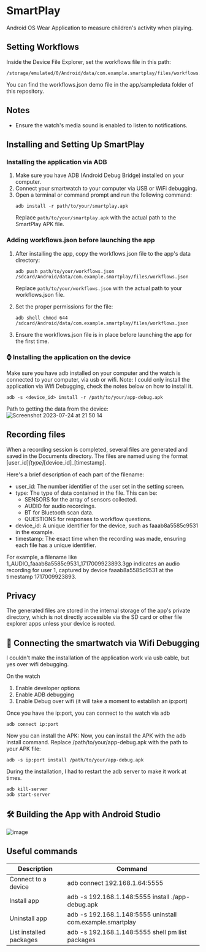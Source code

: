 # SmartPlay
Android OS Wear Application to measure children's activity when playing.

## Setting Workflows
Inside the Device File Explorer, set the workflows file in this path:
```shell
/storage/emulated/0/Android/data/com.example.smartplay/files/workflows.json
```
You can find the workflows.json demo file in the app/sampledata folder of this repository.

## Notes
- Ensure the watch's media sound is enabled to listen to notifications.

## Installing and Setting Up SmartPlay

### Installing the application via ADB
1. Make sure you have ADB (Android Debug Bridge) installed on your computer.
2. Connect your smartwatch to your computer via USB or WiFi debugging.
3. Open a terminal or command prompt and run the following command:
   ```
   adb install -r path/to/your/smartplay.apk
   ```
   Replace `path/to/your/smartplay.apk` with the actual path to the SmartPlay APK file.

### Adding workflows.json before launching the app
1. After installing the app, copy the workflows.json file to the app's data directory:
   ```
   adb push path/to/your/workflows.json /sdcard/Android/data/com.example.smartplay/files/workflows.json
   ```
   Replace `path/to/your/workflows.json` with the actual path to your workflows.json file.

2. Set the proper permissions for the file:
   ```
   adb shell chmod 644 /sdcard/Android/data/com.example.smartplay/files/workflows.json
   ```

3. Ensure the workflows.json file is in place before launching the app for the first time.

### ⌚️ Installing the application on the device
Make sure you have adb installed on your computer and the watch is connected to your computer, via usb or wifi.
Note: I could only install the application via Wifi Debugging, check the notes below on how to install it.

```shell
adb -s <device_id> install -r /path/to/your/app-debug.apk
```

Path to getting the data from the device:
![Screenshot 2023-07-24 at 21 50 14](https://github.com/ctwhome/SmartPlay/assets/4195550/cfc87b19-d0e8-41cc-ba41-6c2abad2a9c8)

## Recording files
When a recording session is completed, several files are generated and saved in the Documents directory. The files are named using the format [user_id]_[type]_[device_id]_[timestamp].

Here's a brief description of each part of the filename:

- user_id: The number identifier of the user set in the setting screen.
- type: The type of data contained in the file. This can be:
  - SENSORS for the array of sensors collected.
  - AUDIO for audio recordings.
  - BT for Bluetooth scan data.
  - QUESTIONS for responses to workflow questions.
- device_id: A unique identifier for the device, such as faaab8a5585c9531 in the example.
- timestamp: The exact time when the recording was made, ensuring each file has a unique identifier.

For example, a filename like 1_AUDIO_faaab8a5585c9531_1717009923893.3gp indicates an audio recording for user 1, captured by device faaab8a5585c9531 at the timestamp 1717009923893.

## Privacy
The generated files are stored in the internal storage of the app's private directory, which is not directly accessible via the SD card or other file explorer apps unless your device is rooted.

## 🛜 Connecting the smartwatch via Wifi Debugging
I couldn't make the installation of the application work via usb cable, but yes over wifi debugging.

On the watch
1. Enable developer options
2. Enable ADB debugging
3. Enable Debug over wifi (it will take a moment to establish an ip:port)

Once you have the ip:port, you can connect to the watch via adb
```shell
adb connect ip:port
```
Now you can install the APK: Now, you can install the APK with the adb install command. Replace /path/to/your/app-debug.apk with the path to your APK file:
```
adb -s ip:port install /path/to/your/app-debug.apk
```


During the installation, I had to restart the adb server to make it work at times.
```shell
adb kill-server
adb start-server
```


## 🛠️ Building the App with Android Studio
![image](https://github.com/ctwhome/SmartPlay/assets/4195550/ff8c7315-226e-464b-80a8-f83cd2692d71)

## Useful commands
| Description             | Command                                                   |
| ----------------------- | --------------------------------------------------------- |
| Connect to a device     | adb connect 192.168.1.64:5555                             |
| Install app             | adb -s 192.168.1.148:5555 install ./app-debug.apk         |
| Uninstall app           | adb -s 192.168.1.148:5555 uninstall com.example.smartplay |
| List installed packages | adb -s 192.168.1.148:5555 shell pm list packages          |
